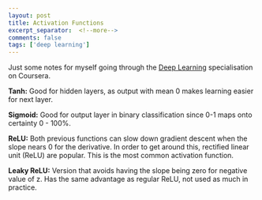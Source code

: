 ```yaml
---
layout: post
title: Activation Functions
excerpt_separator:  <!--more-->
comments: false
tags: ['deep learning']
---
```


Just some notes for myself going through the [Deep Learning](https://www.deeplearning.ai/) specialisation on Coursera.

**Tanh:** Good for hidden layers, as output with mean 0 makes learning easier for next layer.

**Sigmoid:** Good for output layer in binary classification since 0-1 maps onto certainty 0 - 100%.

**ReLU:** Both previous functions can slow down gradient descent when the slope nears 0 for the derivative. In order to get around this, rectified linear unit (ReLU)  are popular. This is the most common activation function.

**Leaky ReLU:** Version that avoids having the slope being zero for negative value of z. Has the same advantage as regular ReLU, not used as much in practice.
